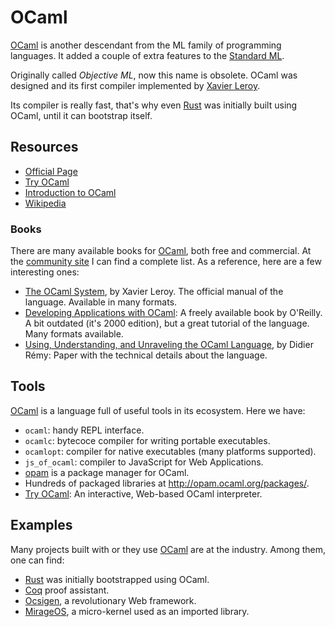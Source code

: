 OCaml
=====

[OCaml][ocaml] is another descendant from the ML
family of programming languages.  It added a couple of extra features to the
[Standard ML](https://en.wikipedia.org/wiki/Standard_ML).

Originally called _Objective ML_, now this name is obsolete.
OCaml was designed and its first compiler implemented by
[Xavier Leroy](http://pauillac.inria.fr/~xleroy/).

Its compiler is really fast, that's why even [Rust](https://www.rust-lang.org/)
was initially built using OCaml, until it can bootstrap itself.

[ocaml]:	http://ocaml.org/

Resources
---------

 - [Official Page](https://ocaml.org/)
 - [Try OCaml](https://try.ocamlpro.com/)
 - [Introduction to OCaml](https://blog.baturin.org/introduction-to-ocaml.html)
 - [Wikipedia](https://en.wikipedia.org/wiki/OCaml)


### Books ###

There are many available books for [OCaml][ocaml], both free and commercial.
At the [community site](http://ocaml.org/learn/books.html) I can find a complete
list.  As a reference, here are a few interesting ones:

 - [The OCaml System](http://caml.inria.fr/pub/docs/manual-ocaml/),
   by Xavier Leroy.  The official manual of the language.  Available in many
   formats.
 - [Developing Applications with OCaml](http://caml.inria.fr/pub/docs/oreilly-book/):
   A freely available book by O'Reilly.  A bit outdated (it's 2000 edition), but
   a great tutorial of the language.  Many formats available.
 - [Using, Understanding, and Unraveling the OCaml Language](http://caml.inria.fr/pub/docs/u3-ocaml/),
   by Didier Rémy:  Paper with the technical details about the language.


Tools
-----

[OCaml][ocaml] is a language full of useful tools in its ecosystem.
Here we have:

 - `ocaml`: handy REPL interface.
 - `ocamlc`: bytecoce compiler for writing portable executables.
 - `ocamlopt`: compiler for native executables (many platforms supported).
 - `js_of_ocaml`: compiler to JavaScript for Web Applications.
 - [opam](http://opam.ocaml.org) is a package manager for OCaml.
 - Hundreds of packaged libraries at <http://opam.ocaml.org/packages/>.
 - [Try OCaml](https://try.ocamlpro.com/):
   An interactive, Web-based OCaml interpreter.

Examples
--------

Many projects built with or they use [OCaml][ocaml] are at the industry.
Among them, one can find:

 - [Rust](http://rust-lang.org) was initially bootstrapped using OCaml.
 - [Coq](https://coq.inria.fr/) proof assistant.
 - [Ocsigen](http://ocsigen.org/), a revolutionary Web framework.
 - [MirageOS](https://mirage.io/), a micro-kernel used as an imported library.

